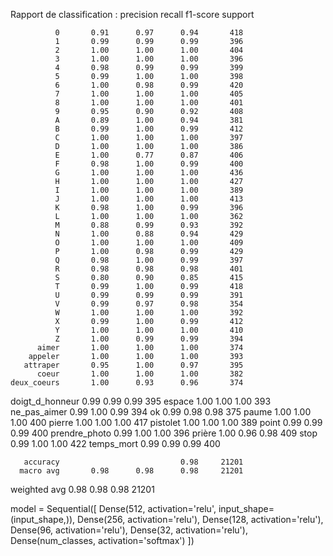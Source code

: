 Rapport de classification :
                 precision    recall  f1-score   support

              0       0.91      0.97      0.94       418
              1       0.99      0.99      0.99       396
              2       1.00      1.00      1.00       404
              3       1.00      1.00      1.00       396
              4       0.98      0.99      0.99       399
              5       0.99      1.00      1.00       398
              6       1.00      0.98      0.99       420
              7       1.00      1.00      1.00       405
              8       1.00      1.00      1.00       401
              9       0.95      0.90      0.92       408
              A       0.89      1.00      0.94       381
              B       0.99      1.00      0.99       412
              C       1.00      1.00      1.00       397
              D       1.00      1.00      1.00       386
              E       1.00      0.77      0.87       406
              F       0.98      1.00      0.99       400
              G       1.00      1.00      1.00       436
              H       1.00      1.00      1.00       427
              I       1.00      1.00      1.00       389
              J       1.00      1.00      1.00       413
              K       0.98      1.00      0.99       396
              L       1.00      1.00      1.00       362
              M       0.88      0.99      0.93       392
              N       1.00      0.88      0.94       429
              O       1.00      1.00      1.00       409
              P       1.00      0.98      0.99       429
              Q       0.98      1.00      0.99       397
              R       0.98      0.98      0.98       401
              S       0.80      0.90      0.85       415
              T       0.99      1.00      0.99       418
              U       0.99      0.99      0.99       391
              V       0.99      0.97      0.98       354
              W       1.00      1.00      1.00       392
              X       0.99      1.00      0.99       412
              Y       1.00      1.00      1.00       410
              Z       1.00      0.99      0.99       394
          aimer       1.00      1.00      1.00       374
        appeler       1.00      1.00      1.00       393
       attraper       0.95      1.00      0.97       395
          coeur       1.00      1.00      1.00       382
    deux_coeurs       1.00      0.93      0.96       374
doigt_d_honneur       0.99      0.99      0.99       395
         espace       1.00      1.00      1.00       393
   ne_pas_aimer       0.99      1.00      0.99       394
             ok       0.99      0.98      0.98       375
          paume       1.00      1.00      1.00       400
         pierre       1.00      1.00      1.00       417
       pistolet       1.00      1.00      1.00       389
          point       0.99      0.99      0.99       400
  prendre_photo       0.99      1.00      1.00       396
         prière       1.00      0.96      0.98       409
           stop       0.99      1.00      1.00       422
     temps_mort       0.99      0.99      0.99       400

       accuracy                           0.98     21201
      macro avg       0.98      0.98      0.98     21201
   weighted avg       0.98      0.98      0.98     21201


   model = Sequential([
        Dense(512, activation='relu', input_shape=(input_shape,)),
        Dense(256, activation='relu'),
        Dense(128, activation='relu'),
        Dense(96, activation='relu'),
        Dense(32, activation='relu'),
        Dense(num_classes, activation='softmax')
    ])
